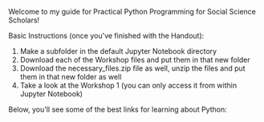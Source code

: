 Welcome to my guide for Practical Python Programming for Social Science Scholars!

Basic Instructions (once you've finished with the Handout):
1. Make a subfolder in the default Jupyter Notebook directory
2. Download each of the Workshop files and put them in that new folder
3. Download the necessary_files.zip file as well, unzip the files and put them in that new folder as well
4. Take a look at the Workshop 1 (you can only access it from within Jupyter Notebook)

Below, you'll see some of the best links for learning about Python:
